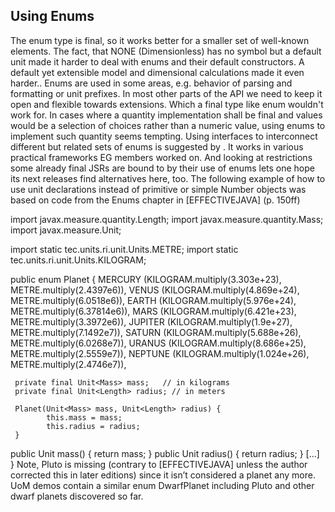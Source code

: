 ## Using Enums

The enum type is final, so it works better for a smaller set of well-known elements. The fact, that NONE (Dimensionless) has no symbol but a default unit made it harder to deal with enums and their default constructors. A default yet extensible model and dimensional calculations made it even harder..
Enums are used in some areas, e.g. behavior of parsing and formatting or unit prefixes. In most other parts of the API we need to keep it open and flexible towards extensions. Which a final type like enum wouldn't work for. In cases where a quantity implementation shall be final and values would be a selection of  choices rather than a numeric value, using enums to implement such quantity seems tempting. Using interfaces to interconnect different but related sets of enums is suggested by . It works in various practical frameworks EG members worked on. And looking at restrictions some already final JSRs are bound to by their use of enums lets one hope its next releases find alternatives here, too.
The following example of how to use unit declarations instead of primitive or simple Number objects was based on code from the Enums chapter in [EFFECTIVEJAVA] (p. 150ff)

import javax.measure.quantity.Length;
import javax.measure.quantity.Mass;
import javax.measure.Unit;

import static tec.units.ri.unit.Units.METRE;
import static tec.units.ri.unit.Units.KILOGRAM;

public enum Planet {
	 MERCURY (KILOGRAM.multiply(3.303e+23), METRE.multiply(2.4397e6)),
	 VENUS   (KILOGRAM.multiply(4.869e+24), METRE.multiply(6.0518e6)),
	 EARTH   (KILOGRAM.multiply(5.976e+24), METRE.multiply(6.37814e6)),
	 MARS    (KILOGRAM.multiply(6.421e+23), METRE.multiply(3.3972e6)),
	 JUPITER (KILOGRAM.multiply(1.9e+27),   METRE.multiply(7.1492e7)),
	 SATURN  (KILOGRAM.multiply(5.688e+26), METRE.multiply(6.0268e7)),
	 URANUS  (KILOGRAM.multiply(8.686e+25), METRE.multiply(2.5559e7)),
	 NEPTUNE (KILOGRAM.multiply(1.024e+26), METRE.multiply(2.4746e7)),

	 private final Unit<Mass> mass;   // in kilograms
	 private final Unit<Length> radius; // in meters

	 Planet(Unit<Mass> mass, Unit<Length> radius) {
	        this.mass = mass;
	        this.radius = radius;
	 }

   public Unit<Mass> mass()   { return mass; }
	  public Unit<Length> radius() { return radius; }
   [...]
}
Note, Pluto is missing (contrary to [EFFECTIVEJAVA] unless the author corrected this in later editions) since it isn’t considered a planet any more. UoM demos contain a similar enum DwarfPlanet including Pluto and other dwarf planets discovered so far.